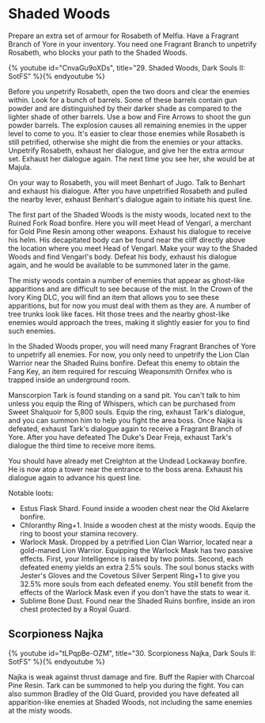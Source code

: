 # Shaded Woods

Prepare an extra set of armour for Rosabeth of Melfia. Have a Fragrant Branch of
Yore in your inventory. You need one Fragrant Branch to unpetrify Rosabeth, who
blocks your path to the Shaded Woods.

{% youtube id="CnvaGu9oXDs", title="29. Shaded Woods, Dark Souls II: SotFS" %}{% endyoutube %}

Before you unpetrify Rosabeth, open the two doors and clear the enemies within.
Look for a bunch of barrels. Some of these barrels contain gun powder and are
distinguished by their darker shade as compared to the lighter shade of other
barrels. Use a bow and Fire Arrows to shoot the gun powder barrels. The
explosion causes all remaining enemies in the upper level to come to you. It's
easier to clear those enemies while Rosabeth is still petrified, otherwise she
might die from the enemies or your attacks. Unpetrify Rosabeth, exhaust her
dialogue, and give her the extra armour set. Exhaust her dialogue again. The
next time you see her, she would be at Majula.

On your way to Rosabeth, you will meet Benhart of Jugo. Talk to Benhart and
exhaust his dialogue. After you have unpetrified Rosabeth and pulled the nearby
lever, exhaust Benhart's dialogue again to initiate his quest line.

The first part of the Shaded Woods is the misty woods, located next to the
Ruined Fork Road bonfire. Here you will meet Head of Vengarl, a merchant for
Gold Pine Resin among other weapons. Exhaust his dialogue to receive his helm.
His decapitated body can be found near the cliff directly above the location
where you meet Head of Vengarl. Make your way to the Shaded Woods and find
Vengarl's body. Defeat his body, exhaust his dialogue again, and he would be
available to be summoned later in the game.

The misty woods contain a number of enemies that appear as ghost-like
apparitions and are difficult to see because of the mist. In the Crown of the
Ivory King DLC, you will find an item that allows you to see these apparitions,
but for now you must deal with them as they are. A number of tree trunks look
like faces. Hit those trees and the nearby ghost-like enemies would approach the
trees, making it slightly easier for you to find such enemies.

In the Shaded Woods proper, you will need many Fragrant Branches of Yore to
unpetrify all enemies. For now, you only need to unpetrify the Lion Clan Warrior
near the Shaded Ruins bonfire. Defeat this enemy to obtain the Fang Key, an item
required for rescuing Weaponsmith Ornifex who is trapped inside an underground
room.

Manscorpion Tark is found standing on a sand pit. You can't talk to him unless
you equip the Ring of Whispers, which can be purchased from Sweet Shalquoir for
5,800 souls. Equip the ring, exhaust Tark's dialogue, and you can summon him to
help you fight the area boss. Once Najka is defeated, exhaust Tark's dialogue
again to receive a Fragrant Branch of Yore. After you have defeated The Duke's
Dear Freja, exhaust Tark's dialogue the third time to receive more items.

You should have already met Creighton at the Undead Lockaway bonfire. He is now
atop a tower near the entrance to the boss arena. Exhaust his dialogue again to
advance his quest line.

Notable loots:

-   Estus Flask Shard. Found inside a wooden chest near the Old Akelarre
    bonfire.
-   Chloranthy Ring+1. Inside a wooden chest at the misty woods. Equip the ring
    to boost your stamina recovery.
-   Warlock Mask. Dropped by a petrified Lion Clan Warrior, located near a
    gold-maned Lion Warrior. Equipping the Warlock Mask has two passive effects.
    First, your Intelligence is raised by two points. Second, each defeated
    enemy yields an extra 2.5% souls. The soul bonus stacks with Jester's Gloves
    and the Covetous Silver Serpent Ring+1 to give you 32.5% more souls from
    each defeated enemy. You still benefit from the effects of the Warlock Mask
    even if you don't have the stats to wear it.
-   Sublime Bone Dust. Found near the Shaded Ruins bonfire, inside an iron chest
    protected by a Royal Guard.

## Scorpioness Najka

{% youtube id="tLPqpBe-OZM", title="30. Scorpioness Najka, Dark Souls II: SotFS" %}{% endyoutube %}

Najka is weak against thrust damage and fire. Buff the Rapier with Charcoal Pine
Resin. Tark can be summoned to help you during the fight. You can also summon
Bradley of the Old Guard, provided you have defeated all apparition-like enemies
at Shaded Woods, not including the same enemies at the misty woods.
